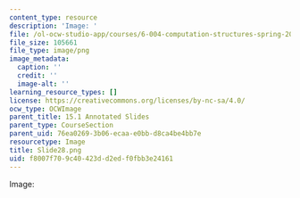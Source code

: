 ```yaml
---
content_type: resource
description: 'Image: '
file: /ol-ocw-studio-app/courses/6-004-computation-structures-spring-2017/f8007f709c40423dd2edf0fbb3e24161_Slide28.png
file_size: 105661
file_type: image/png
image_metadata:
  caption: ''
  credit: ''
  image-alt: ''
learning_resource_types: []
license: https://creativecommons.org/licenses/by-nc-sa/4.0/
ocw_type: OCWImage
parent_title: 15.1 Annotated Slides
parent_type: CourseSection
parent_uid: 76ea0269-3b06-ecaa-e0bb-d8ca4be4bb7e
resourcetype: Image
title: Slide28.png
uid: f8007f70-9c40-423d-d2ed-f0fbb3e24161
---
```

Image: 